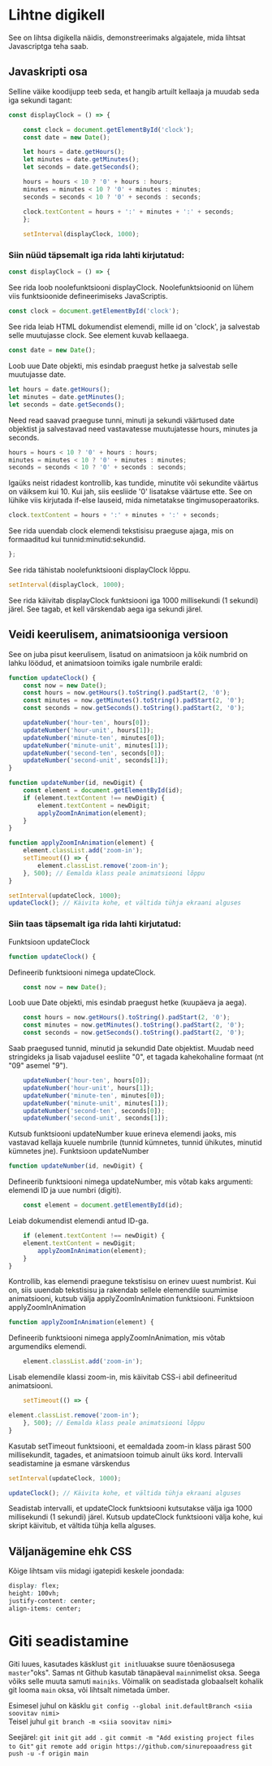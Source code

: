 # Lihtne digikell
See on lihtsa digikella näidis, demonstreerimaks algajatele, mida lihtsat Javascriptga teha saab.
## Javaskripti osa

Selline väike koodijupp teeb seda, et hangib artuilt kellaaja ja muudab seda iga sekundi tagant:
```javascript
const displayClock = () => {

    const clock = document.getElementById('clock');
    const date = new Date();

    let hours = date.getHours();
    let minutes = date.getMinutes();
    let seconds = date.getSeconds();

    hours = hours < 10 ? '0' + hours : hours;
    minutes = minutes < 10 ? '0' + minutes : minutes;
    seconds = seconds < 10 ? '0' + seconds : seconds;

    clock.textContent = hours + ':' + minutes + ':' + seconds;
    };
    
    setInterval(displayClock, 1000);
```

### Siin nüüd täpsemalt iga rida lahti kirjutatud:

```javascript
const displayClock = () => {
```
See rida loob noolefunktsiooni displayClock. Noolefunktsioonid on lühem viis funktsioonide defineerimiseks JavaScriptis.

```javascript
const clock = document.getElementById('clock');
```
See rida leiab HTML dokumendist elemendi, mille id on 'clock', ja salvestab selle muutujasse clock. See element kuvab kellaaega.

```javascript
const date = new Date();
```
Loob uue Date objekti, mis esindab praegust hetke ja salvestab selle muutujasse date.

```javascript
let hours = date.getHours();
let minutes = date.getMinutes();
let seconds = date.getSeconds();
```    
Need read saavad praeguse tunni, minuti ja sekundi väärtused date objektist ja salvestavad need vastavatesse muutujatesse hours, minutes ja seconds.

```javascript
hours = hours < 10 ? '0' + hours : hours;
minutes = minutes < 10 ? '0' + minutes : minutes;
seconds = seconds < 10 ? '0' + seconds : seconds;
```
Igaüks neist ridadest kontrollib, kas tundide, minutite või sekundite väärtus on väiksem kui 10. Kui jah, siis eesliide '0' lisatakse väärtuse ette. See on lühike viis kirjutada if-else lauseid, mida nimetatakse tingimusoperaatoriks.

```javascript
clock.textContent = hours + ':' + minutes + ':' + seconds;
```
See rida uuendab clock elemendi tekstisisu praeguse ajaga, mis on formaaditud kui tunnid:minutid:sekundid.

```javascript
};
```
See rida tähistab noolefunktsiooni displayClock lõppu.
```javascript
setInterval(displayClock, 1000);
```
See rida käivitab displayClock funktsiooni iga 1000 millisekundi (1 sekundi) järel. See tagab, et kell värskendab aega iga sekundi järel.

## Veidi keerulisem, animatsiooniga versioon
See on juba pisut keerulisem, lisatud on animatsioon ja kõik numbrid on lahku löödud, et animatsioon toimiks igale numbrile eraldi:

```javascript
function updateClock() {
    const now = new Date();
    const hours = now.getHours().toString().padStart(2, '0');
    const minutes = now.getMinutes().toString().padStart(2, '0');
    const seconds = now.getSeconds().toString().padStart(2, '0');

    updateNumber('hour-ten', hours[0]);
    updateNumber('hour-unit', hours[1]);
    updateNumber('minute-ten', minutes[0]);
    updateNumber('minute-unit', minutes[1]);
    updateNumber('second-ten', seconds[0]);
    updateNumber('second-unit', seconds[1]);
}

function updateNumber(id, newDigit) {
    const element = document.getElementById(id);
    if (element.textContent !== newDigit) {
        element.textContent = newDigit;
        applyZoomInAnimation(element);
    }
}

function applyZoomInAnimation(element) {
    element.classList.add('zoom-in');
    setTimeout(() => {
        element.classList.remove('zoom-in');
    }, 500); // Eemalda klass peale animatsiooni lõppu
}

setInterval(updateClock, 1000);
updateClock(); // Käivita kohe, et vältida tühja ekraani alguses
```
### Siin taas täpsemalt iga rida lahti kirjutatud:

Funktsioon updateClock
```javascript
function updateClock() {
```
Defineerib funktsiooni nimega updateClock.
```javascript
    const now = new Date();
```
Loob uue Date objekti, mis esindab praegust hetke (kuupäeva ja aega).
```javascript
    const hours = now.getHours().toString().padStart(2, '0');
    const minutes = now.getMinutes().toString().padStart(2, '0');
    const seconds = now.getSeconds().toString().padStart(2, '0');
```
Saab praegused tunnid, minutid ja sekundid Date objektist.
Muudab need stringideks ja lisab vajadusel eesliite "0", et tagada kahekohaline formaat (nt "09" asemel "9").
```javascript
    updateNumber('hour-ten', hours[0]);
    updateNumber('hour-unit', hours[1]);
    updateNumber('minute-ten', minutes[0]);
    updateNumber('minute-unit', minutes[1]);
    updateNumber('second-ten', seconds[0]);
    updateNumber('second-unit', seconds[1]);
```
Kutsub funktsiooni updateNumber kuue erineva elemendi jaoks, mis vastavad kellaja kuuele numbrile (tunnid kümnetes, tunnid ühikutes, minutid kümnetes jne).
Funktsioon updateNumber
```javascript
function updateNumber(id, newDigit) {
```
Defineerib funktsiooni nimega updateNumber, mis võtab kaks argumenti: elemendi ID ja uue numbri (digiti).
```javascript
    const element = document.getElementById(id);
```
Leiab dokumendist elemendi antud ID-ga.
```javascript
    if (element.textContent !== newDigit) {
    element.textContent = newDigit;
        applyZoomInAnimation(element);
    }
}
```
Kontrollib, kas elemendi praegune tekstisisu on erinev uuest numbrist.
Kui on, siis uuendab tekstisisu ja rakendab sellele elemendile suumimise animatsiooni, kutsub välja applyZoomInAnimation funktsiooni.
Funktsioon applyZoomInAnimation
```javascript
function applyZoomInAnimation(element) {
```
Defineerib funktsiooni nimega applyZoomInAnimation, mis võtab argumendiks elemendi.
```javascript
    element.classList.add('zoom-in');
```
Lisab elemendile klassi zoom-in, mis käivitab CSS-i abil defineeritud animatsiooni.
```javascript
    setTimeout(() => {

element.classList.remove('zoom-in');
    }, 500); // Eemalda klass peale animatsiooni lõppu
}
```
Kasutab setTimeout funktsiooni, et eemaldada zoom-in klass pärast 500 millisekundit, tagades, et animatsioon toimub ainult üks kord.
Intervalli seadistamine ja esmane värskendus
```javascript
setInterval(updateClock, 1000);

updateClock(); // Käivita kohe, et vältida tühja ekraani alguses
```
Seadistab intervalli, et updateClock funktsiooni kutsutakse välja iga 1000 millisekundi (1 sekundi) järel.
Kutsub updateClock funktsiooni välja kohe, kui skript käivitub, et vältida tühja kella alguses.



## Väljanägemine ehk CSS
Kõige lihtsam viis midagi igatepidi keskele joondada:
```css
display: flex;
height: 100vh;
justify-content: center;
align-items: center;
```

# Giti seadistamine
Giti luues, kasutades käsklust `git init`luuakse suure tõenäosusega `master`"oks". Samas nt Github kasutab tänapäeval `main`nimelist oksa. Seega võiks selle muuta samuti `mainiks`. Võimalik on seadistada globaalselt kohalik git looma `main` oksa, või lihtsalt nimetada ümber.  

Esimesel juhul on käsklu `git config --global init.defaultBranch <siia soovitav nimi>`  
Teisel juhul `git branch -m <siia soovitav nimi>`

Seejärel:
`git init`
`git add .`
`git commit -m "Add existing project files to Git"`
`git remote add origin https://github.com/sinurepoaadress`
`git push -u -f origin main`
